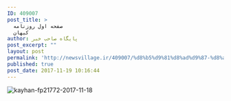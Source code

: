 ```yaml
---
ID: 409007
post_title: >
  صفحه اول روزنامه
  کیهان
author: پایگاه صاحب خبر
post_excerpt: ""
layout: post
permalink: 'http://newsvillage.ir/409007/%d8%b5%d9%81%d8%ad%d9%87-%d8%a7%d9%88%d9%84-%d8%b1%d9%88%d8%b2%d9%86%d8%a7%d9%85%d9%87-%da%a9%db%8c%d9%87%d8%a7%d9%86-2/'
published: true
post_date: 2017-11-19 10:16:44
---
```

<img src="http://sahebkhabar.ir/download?f=2017/11/18/4/631213.jpg" alt="kayhan-fp21772-2017-11-18">